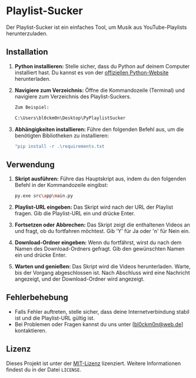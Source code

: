# Playlist-Sucker

Der Playlist-Sucker ist ein einfaches Tool, um Musik aus YouTube-Playlists herunterzuladen.

## Installation

1. **Python installieren:** Stelle sicher, dass du Python auf deinem Computer installiert hast. Du kannst es von der [offiziellen Python-Website](https://www.python.org/downloads/) herunterladen.

2. **Navigiere zum Verzeichnis:** Öffne die Kommandozeile (Terminal) und navigiere zum Verzeichnis des Playlist-Suckers.
    ```bash
    Zum Beispiel:
    
   C:\Users\bl0ckm0n\Desktop\PyPlaylistSucker
    ```
3. **Abhängigkeiten installieren:** Führe den folgenden Befehl aus, um die benötigten Bibliotheken zu installieren:

    ```bash
    "pip install -r .\requirements.txt
    ```

## Verwendung

1. **Skript ausführen:** Führe das Hauptskript aus, indem du den folgenden Befehl in der Kommandozeile eingibst:

    ```bash
    py.exe src\app\main.py
    ```

2. **Playlist-URL eingeben:** Das Skript wird nach der URL der Playlist fragen. Gib die Playlist-URL ein und drücke Enter.

3. **Fortsetzen oder Abbrechen:** Das Skript zeigt die enthaltenen Videos an und fragt, ob du fortfahren möchtest. Gib 'Y' für Ja oder 'n' für Nein ein.

4. **Download-Ordner eingeben:** Wenn du fortfährst, wirst du nach dem Namen des Download-Ordners gefragt. Gib den gewünschten Namen ein und drücke Enter.

5. **Warten und genießen:** Das Skript wird die Videos herunterladen. Warte, bis der Vorgang abgeschlossen ist. Nach Abschluss wird eine Nachricht angezeigt, und der Download-Ordner wird angezeigt.

## Fehlerbehebung

- Falls Fehler auftreten, stelle sicher, dass deine Internetverbindung stabil ist und die Playlist-URL gültig ist.
- Bei Problemen oder Fragen kannst du uns unter [bl0ckm0n@web.de] kontaktieren.

## Lizenz

Dieses Projekt ist unter der [MIT-Lizenz](LICENSE) lizenziert. Weitere Informationen findest du in der Datei `LICENSE`.
